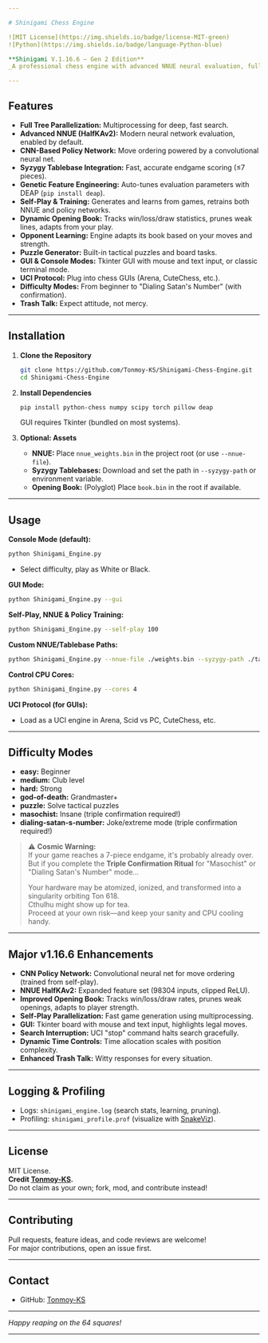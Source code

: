 ```yaml
---

# Shinigami Chess Engine

![MIT License](https://img.shields.io/badge/license-MIT-green)
![Python](https://img.shields.io/badge/language-Python-blue)

**Shinigami V.1.16.6 – Gen 2 Edition**  
_A professional chess engine with advanced NNUE neural evaluation, full tree parallelization, genetic feature optimization, and a dash of trash talk._

---
```


## Features

- **Full Tree Parallelization:** Multiprocessing for deep, fast search.
- **Advanced NNUE (HalfKAv2):** Modern neural network evaluation, enabled by default.
- **CNN-Based Policy Network:** Move ordering powered by a convolutional neural net.
- **Syzygy Tablebase Integration:** Fast, accurate endgame scoring (≤7 pieces).
- **Genetic Feature Engineering:** Auto-tunes evaluation parameters with DEAP (`pip install deap`).
- **Self-Play & Training:** Generates and learns from games, retrains both NNUE and policy networks.
- **Dynamic Opening Book:** Tracks win/loss/draw statistics, prunes weak lines, adapts from your play.
- **Opponent Learning:** Engine adapts its book based on your moves and strength.
- **Puzzle Generator:** Built-in tactical puzzles and board tasks.
- **GUI & Console Modes:** Tkinter GUI with mouse and text input, or classic terminal mode.
- **UCI Protocol:** Plug into chess GUIs (Arena, CuteChess, etc.).
- **Difficulty Modes:** From beginner to "Dialing Satan's Number" (with confirmation).
- **Trash Talk:** Expect attitude, not mercy.

---

## Installation

1. **Clone the Repository**
    ```bash
    git clone https://github.com/Tonmoy-KS/Shinigami-Chess-Engine.git
    cd Shinigami-Chess-Engine
    ```

2. **Install Dependencies**
    ```bash
    pip install python-chess numpy scipy torch pillow deap
    ```
    GUI requires Tkinter (bundled on most systems).

3. **Optional: Assets**
    - **NNUE:** Place `nnue_weights.bin` in the project root (or use `--nnue-file`).
    - **Syzygy Tablebases:** Download and set the path in `--syzygy-path` or environment variable.
    - **Opening Book:** (Polyglot) Place `book.bin` in the root if available.

---

## Usage

**Console Mode (default):**
```bash
python Shinigami_Engine.py
```
- Select difficulty, play as White or Black.

**GUI Mode:**
```bash
python Shinigami_Engine.py --gui
```

**Self-Play, NNUE & Policy Training:**
```bash
python Shinigami_Engine.py --self-play 100
```

**Custom NNUE/Tablebase Paths:**
```bash
python Shinigami_Engine.py --nnue-file ./weights.bin --syzygy-path ./tablebases
```

**Control CPU Cores:**
```bash
python Shinigami_Engine.py --cores 4
```

**UCI Protocol (for GUIs):**
- Load as a UCI engine in Arena, Scid vs PC, CuteChess, etc.

---

## Difficulty Modes

- **easy:** Beginner
- **medium:** Club level
- **hard:** Strong
- **god-of-death:** Grandmaster+
- **puzzle:** Solve tactical puzzles
- **masochist:** Insane (triple confirmation required!)
- **dialing-satan-s-number:** Joke/extreme mode (triple confirmation required!)

> ⚠️ **Cosmic Warning:**  
> If your game reaches a 7-piece endgame, it's probably already over.  
> But if you complete the **Triple Confirmation Ritual** for "Masochist" or "Dialing Satan's Number" mode...
>
> Your hardware may be atomized, ionized, and transformed into a singularity orbiting Ton 618.  
> Cthulhu might show up for tea.  
> Proceed at your own risk—and keep your sanity and CPU cooling handy.

---

## Major v1.16.6 Enhancements

- **CNN Policy Network:** Convolutional neural net for move ordering (trained from self-play).
- **NNUE HalfKAv2:** Expanded feature set (98304 inputs, clipped ReLU).
- **Improved Opening Book:** Tracks win/loss/draw rates, prunes weak openings, adapts to player strength.
- **Self-Play Parallelization:** Fast game generation using multiprocessing.
- **GUI:** Tkinter board with mouse and text input, highlights legal moves.
- **Search Interruption:** UCI "stop" command halts search gracefully.
- **Dynamic Time Controls:** Time allocation scales with position complexity.
- **Enhanced Trash Talk:** Witty responses for every situation.

---

## Logging & Profiling

- Logs: `shinigami_engine.log` (search stats, learning, pruning).
- Profiling: `shinigami_profile.prof` (visualize with [SnakeViz](https://jiffyclub.github.io/snakeviz/)).

---

## License

MIT License.  
**Credit [Tonmoy-KS](https://github.com/Tonmoy-KS).**  
Do not claim as your own; fork, mod, and contribute instead!

---

## Contributing

Pull requests, feature ideas, and code reviews are welcome!  
For major contributions, open an issue first.

---

## Contact

- GitHub: [Tonmoy-KS](https://github.com/Tonmoy-KS)

---

*Happy reaping on the 64 squares!*

---
